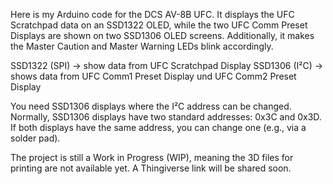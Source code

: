 Here is my Arduino code for the DCS AV-8B UFC. It displays the UFC Scratchpad data on an SSD1322 OLED,
while the two UFC Comm Preset Displays are shown on two SSD1306 OLED screens. Additionally,
it makes the Master Caution and Master Warning LEDs blink accordingly.

SSD1322 (SPI) → show data from UFC Scratchpad Display
SSD1306 (I²C) → shows data from UFC Comm1 Preset Display und UFC Comm2 Preset Display

You need SSD1306 displays where the I²C address can be changed. Normally, SSD1306 displays have two standard addresses: 0x3C and 0x3D.
If both displays have the same address, you can change one (e.g., via a solder pad). 

The project is still a Work in Progress (WIP), meaning the 3D files for printing are not available yet. A Thingiverse link will be shared soon.


